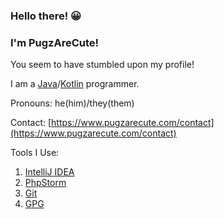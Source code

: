 
### Hello there! 😀

### I'm PugzAreCute!

You seem to have stumbled upon my profile!

I am a [Java](https://java.com/)/[Kotlin](https://kotlinlang.org/) programmer.

Pronouns: he(him)/they(them)

Contact: [https://www.pugzarecute.com/contact](https://www.pugzarecute.com/contact)

Tools I Use:
 1. [IntelliJ IDEA](https://www.jetbrains.com/idea/)
 2. [PhpStorm](https://www.jetbrains.com/phpstorm/)
 4. [Git](https://git-scm.com/) 
 5. [GPG](https://gnupg.org/)
